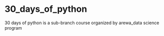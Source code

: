 # 30_days_of_python
30 days of python is a sub-branch course organized by arewa_data science program
